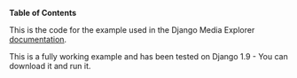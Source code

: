 **Table of Contents**

This is the code for the example used in the Django Media Explorer [documentation](https://github.com/oxfamamerica/django-media-explorer). 


This is a fully working example and has been tested on Django 1.9 - You can download it and run it.
